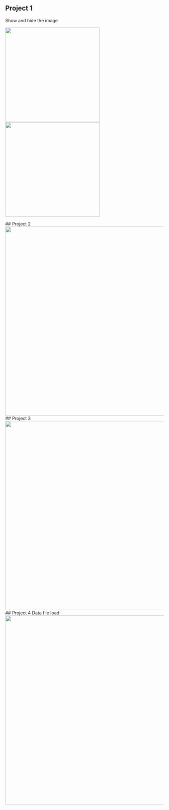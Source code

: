 ## Project 1
Show and hide the image
<p float="left">
<img src="https://user-images.githubusercontent.com/29461344/116452322-3adfcf80-a823-11eb-83ae-b0e7e5af6650.PNG" width="300">
<img src="https://user-images.githubusercontent.com/29461344/116452336-3ddac000-a823-11eb-9bbc-fc1133e8be1b.PNG" width="300">
</p>
## Project 2
<img src="https://user-images.githubusercontent.com/29461344/116452364-4501ce00-a823-11eb-8d7e-fcee2fb070df.PNG" width="600">
## Project 3
<img src="https://user-images.githubusercontent.com/29461344/116452378-47fcbe80-a823-11eb-9261-39a56c63ec32.PNG" width="600">
## Project 4
Data file load
<img src="https://user-images.githubusercontent.com/29461344/116453786-e3426380-a824-11eb-8f36-204d708818b4.PNG" width="600">
